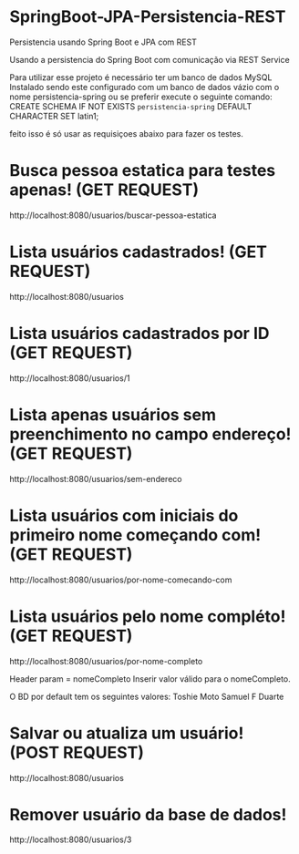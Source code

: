 # SpringBoot-JPA-Persistencia-REST
Persistencia usando Spring Boot e JPA com REST

Usando a persistencia do Spring Boot com comunicação via REST Service

Para utilizar esse projeto é necessário ter um banco de dados MySQL Instalado
sendo este configurado com um banco de dados vázio com o nome persistencia-spring ou se preferir execute o seguinte comando:
CREATE SCHEMA IF NOT EXISTS `persistencia-spring` DEFAULT CHARACTER SET latin1;

feito isso é só usar as requisiçoes abaixo para fazer os testes.

# Busca pessoa estatica para testes apenas! (GET REQUEST)
http://localhost:8080/usuarios/buscar-pessoa-estatica

# Lista usuários cadastrados! (GET REQUEST)
http://localhost:8080/usuarios

# Lista usuários cadastrados por ID (GET REQUEST)
http://localhost:8080/usuarios/1

# Lista apenas usuários sem preenchimento no campo endereço! (GET REQUEST)
http://localhost:8080/usuarios/sem-endereco

# Lista usuários com iniciais do primeiro nome começando com! (GET REQUEST)
http://localhost:8080/usuarios/por-nome-comecando-com

# Lista usuários pelo nome compléto! (GET REQUEST)
http://localhost:8080/usuarios/por-nome-completo

Header param = nomeCompleto
Inserir valor válido para o nomeCompleto.

O BD por default tem os seguintes valores:
Toshie Moto
Samuel F Duarte

# Salvar ou atualiza um usuário! (POST REQUEST)
http://localhost:8080/usuarios

# Remover usuário da base de dados!
http://localhost:8080/usuarios/3




